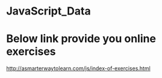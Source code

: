 # JavaScript_Data

# Below link provide you online exercises
http://asmarterwaytolearn.com/js/index-of-exercises.html
